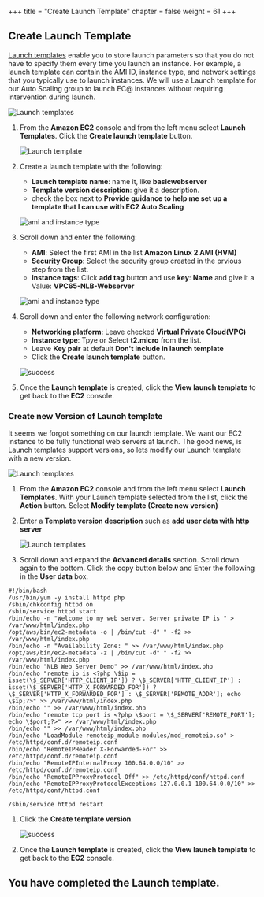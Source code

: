 +++
title = "Create Launch Template"
chapter = false
weight = 61
+++

## Create Launch Template

[Launch templates](https://docs.aws.amazon.com/AWSEC2/latest/UserGuide/ec2-launch-templates.html) enable you to store launch parameters so that you do not have to specify them every time you launch an instance. For example, a launch template can contain the AMI ID, instance type, and network settings that you typically use to launch instances. We will use a Launch template for our Auto Scaling group to launch EC@ instances without requiring intervention during launch.

   ![Launch templates](/images/nlb-lts.png)
1. From the **Amazon EC2** console and from the left menu select **Launch Templates**. Click the **Create launch template** button.

   ![Launch template](/images/nlb-lt.png)

1. Create a launch template with the following:
   - **Launch template name**: name it, like **basicwebserver**
   - **Template version description**: give it a description.
   - check the box next to **Provide guidance to help me set up a template that I can use with EC2 Auto Scaling**

   ![ami and instance type](/images/nlb-lt-ami.png)

1. Scroll down and enter the following:
   - **AMI**: Select the first AMI in the list **Amazon Linux 2 AMI (HVM)**
   - **Security Group**: Select the security group created in the prvious step from the list.
   - **Instance tags**: Click **add tag** button and use **key**: **Name**  and give it a Value: **VPC65-NLB-Webserver**


   ![ami and instance type](/images/nlb-lt-net.png)

1. Scroll down and enter the following network configuration:
   - **Networking platform**: Leave checked **Virtual Private Cloud(VPC)**
   - **Instance type**: Tpye or Select **t2.micro** from the list.
   - Leave **Key pair** at default **Don't include in launch template**
   - Click the **Create launch template** button.

   ![success](/images/nlb-lt-success.png)
1. Once the **Launch template** is created, click the **View launch template** to get back to the **EC2** console.

### Create new Version of Launch template
It seems we forgot something on our launch template. We want our EC2 instance to be fully functional web servers at launch. The good news, is Launch templates support versions, so lets modify our Launch template with a new version.

   ![Launch templates](/images/nlb-lt-modify.png)
1. From the **Amazon EC2** console and from the left menu select **Launch Templates**. With your Launch template selected from the list, click the **Action** button. Select **Modify template (Create new version)**

1. Enter a **Template version description** such as **add user data with http server**

   ![Launch templates](/images/nlb-lt-userdata.png)
1. Scroll down and expand the **Advanced details** section. Scroll down again to the bottom. Click the copy button below and Enter the following in the **User data** box.

```
#!/bin/bash
/usr/bin/yum -y install httpd php
/sbin/chkconfig httpd on
/sbin/service httpd start
/bin/echo -n "Welcome to my web server. Server private IP is " > /var/www/html/index.php
/opt/aws/bin/ec2-metadata -o | /bin/cut -d" " -f2 >> /var/www/html/index.php
/bin/echo -n "Availability Zone: " >> /var/www/html/index.php
/opt/aws/bin/ec2-metadata -z | /bin/cut -d" " -f2 >> /var/www/html/index.php
/bin/echo "NLB Web Server Demo" >> /var/www/html/index.php
/bin/echo "remote ip is <?php \$ip = isset(\$_SERVER['HTTP_CLIENT_IP']) ? \$_SERVER['HTTP_CLIENT_IP'] : isset(\$_SERVER['HTTP_X_FORWARDED_FOR']) ? \$_SERVER['HTTP_X_FORWARDED_FOR'] : \$_SERVER['REMOTE_ADDR']; echo \$ip;?>" >> /var/www/html/index.php
/bin/echo "" >> /var/www/html/index.php
/bin/echo "remote tcp port is <?php \$port = \$_SERVER['REMOTE_PORT']; echo \$port;?>" >> /var/www/html/index.php
/bin/echo "" >> /var/www/html/index.php
/bin/echo "LoadModule remoteip_module modules/mod_remoteip.so" > /etc/httpd/conf.d/remoteip.conf
/bin/echo "RemoteIPHeader X-Forwarded-For" >> /etc/httpd/conf.d/remoteip.conf
/bin/echo "RemoteIPInternalProxy 100.64.0.0/10" >> /etc/httpd/conf.d/remoteip.conf
/bin/echo "RemoteIPProxyProtocol Off" >> /etc/httpd/conf/httpd.conf
/bin/echo "RemoteIPProxyProtocolExceptions 127.0.0.1 100.64.0.0/10" >> /etc/httpd/conf/httpd.conf

/sbin/service httpd restart
```
1. Click the **Create template version**.

   ![success](/images/nlb-lt-mod-success.png)
1. Once the **Launch template** is created, click the **View launch template** to get back to the **EC2** console.

## You have completed the Launch template.
